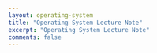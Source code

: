 ```yaml
---
layout: operating-system
title: "Operating System Lecture Note"
excerpt: "Operating System Lecture Note"
comments: false
---
```

